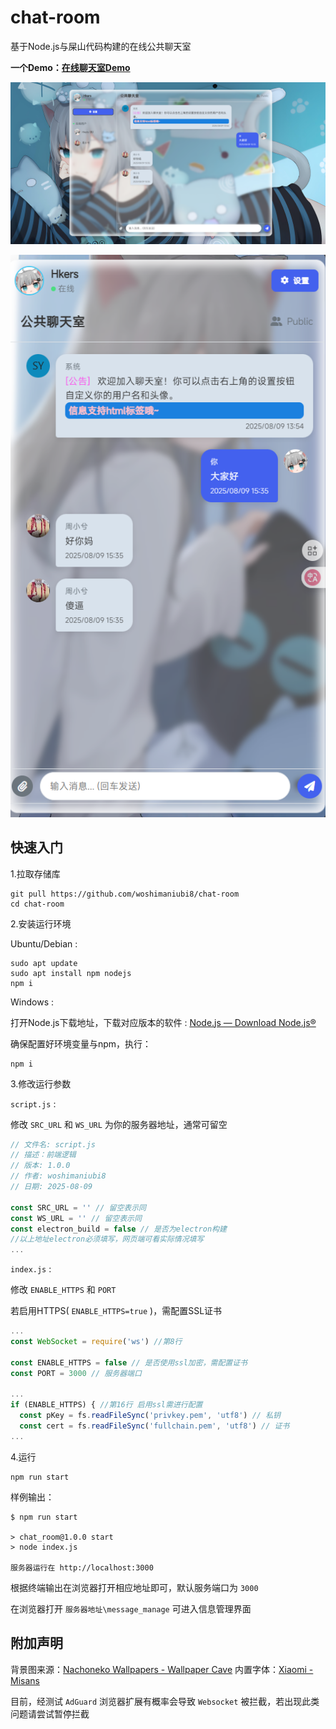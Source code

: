 # chat-room
基于Node.js与屎山代码构建的在线公共聊天室



**一个Demo：<a href="https://chat.qqaq.top/" target="_blank">在线聊天室Demo</a>**



![PC](public/pc-screen.png)

![MOB](public/mob-screen.png)

## 快速入门



1.拉取存储库

```shell
git pull https://github.com/woshimaniubi8/chat-room
cd chat-room
```



2.安装运行环境

Ubuntu/Debian :

```shell
sudo apt update
sudo apt install npm nodejs
npm i
```

Windows :

打开Node.js下载地址，下载对应版本的软件 : [Node.js — Download Node.js®](https://nodejs.org/en/download)

确保配置好环境变量与npm，执行：

```shell
npm i
```

3.修改运行参数

`script.js` :

修改 `SRC_URL` 和 `WS_URL` 为你的服务器地址，通常可留空

```javascript
// 文件名: script.js
// 描述：前端逻辑
// 版本: 1.0.0
// 作者: woshimaniubi8
// 日期: 2025-08-09

const SRC_URL = '' // 留空表示同
const WS_URL = '' // 留空表示同
const electron_build = false // 是否为electron构建
//以上地址electron必须填写，网页端可看实际情况填写
...

```



`index.js` :

修改 `ENABLE_HTTPS` 和 `PORT`

若启用HTTPS( `ENABLE_HTTPS=true` )，需配置SSL证书

```javascript
...
const WebSocket = require('ws') //第8行

const ENABLE_HTTPS = false // 是否使用ssl加密，需配置证书
const PORT = 3000 // 服务器端口

...
if (ENABLE_HTTPS) { //第16行 启用ssl需进行配置
  const pKey = fs.readFileSync('privkey.pem', 'utf8') // 私钥
  const cert = fs.readFileSync('fullchain.pem', 'utf8') // 证书
...
```



4.运行

```shell
npm run start
```

样例输出：

```shell
$ npm run start

> chat_room@1.0.0 start
> node index.js

服务器运行在 http://localhost:3000
```

根据终端输出在浏览器打开相应地址即可，默认服务端口为 `3000`

在浏览器打开 `服务器地址\message_manage` 可进入信息管理界面





## 附加声明

背景图来源：[Nachoneko Wallpapers - Wallpaper Cave](https://wallpapercave.com/nachoneko-wallpapers)
内置字体：[Xiaomi - Misans](https://hyperos.mi.com/font/download)

目前，经测试 `AdGuard` 浏览器扩展有概率会导致 `Websocket` 被拦截，若出现此类问题请尝试暂停拦截